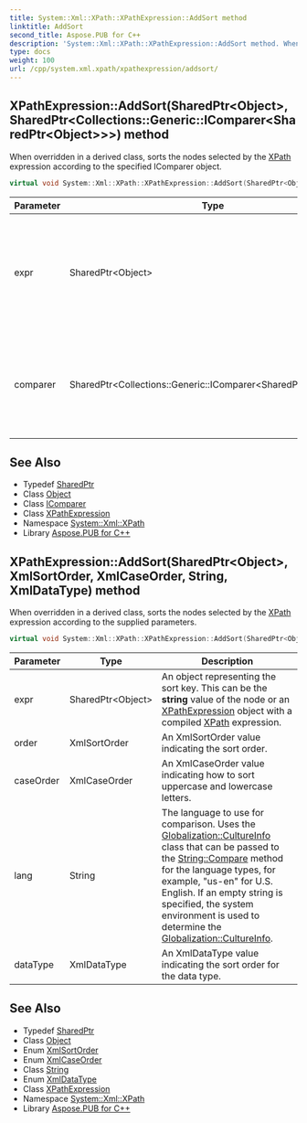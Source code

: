 ```yaml
---
title: System::Xml::XPath::XPathExpression::AddSort method
linktitle: AddSort
second_title: Aspose.PUB for C++
description: 'System::Xml::XPath::XPathExpression::AddSort method. When overridden in a derived class, sorts the nodes selected by the XPath expression according to the specified IComparer object in C++.'
type: docs
weight: 100
url: /cpp/system.xml.xpath/xpathexpression/addsort/
---
```

## XPathExpression::AddSort(SharedPtr\<Object\>, SharedPtr\<Collections::Generic::IComparer\<SharedPtr\<Object\>\>\>) method


When overridden in a derived class, sorts the nodes selected by the [XPath](../../) expression according to the specified IComparer object.

```cpp
virtual void System::Xml::XPath::XPathExpression::AddSort(SharedPtr<Object> expr, SharedPtr<Collections::Generic::IComparer<SharedPtr<Object>>> comparer)=0
```


| Parameter | Type | Description |
| --- | --- | --- |
| expr | SharedPtr\<Object\> | An object representing the sort key. This can be the **string** value of the node or an [XPathExpression](../) object with a compiled [XPath](../../) expression. |
| comparer | SharedPtr\<Collections::Generic::IComparer\<SharedPtr\<Object\>\>\> | An IComparer object that provides the specific data type comparisons for comparing two objects for equivalence. |

## See Also

* Typedef [SharedPtr](../../../system/sharedptr/)
* Class [Object](../../../system/object/)
* Class [IComparer](../../../system.collections.generic/icomparer/)
* Class [XPathExpression](../)
* Namespace [System::Xml::XPath](../../)
* Library [Aspose.PUB for C++](../../../)
## XPathExpression::AddSort(SharedPtr\<Object\>, XmlSortOrder, XmlCaseOrder, String, XmlDataType) method


When overridden in a derived class, sorts the nodes selected by the [XPath](../../) expression according to the supplied parameters.

```cpp
virtual void System::Xml::XPath::XPathExpression::AddSort(SharedPtr<Object> expr, XmlSortOrder order, XmlCaseOrder caseOrder, String lang, XmlDataType dataType)=0
```


| Parameter | Type | Description |
| --- | --- | --- |
| expr | SharedPtr\<Object\> | An object representing the sort key. This can be the **string** value of the node or an [XPathExpression](../) object with a compiled [XPath](../../) expression. |
| order | XmlSortOrder | An XmlSortOrder value indicating the sort order. |
| caseOrder | XmlCaseOrder | An XmlCaseOrder value indicating how to sort uppercase and lowercase letters. |
| lang | String | The language to use for comparison. Uses the [Globalization::CultureInfo](../../../system.globalization/cultureinfo/) class that can be passed to the [String::Compare](../../../system/string/compare/) method for the language types, for example, "us-en" for U.S. English. If an empty string is specified, the system environment is used to determine the [Globalization::CultureInfo](../../../system.globalization/cultureinfo/). |
| dataType | XmlDataType | An XmlDataType value indicating the sort order for the data type. |

## See Also

* Typedef [SharedPtr](../../../system/sharedptr/)
* Class [Object](../../../system/object/)
* Enum [XmlSortOrder](../../xmlsortorder/)
* Enum [XmlCaseOrder](../../xmlcaseorder/)
* Class [String](../../../system/string/)
* Enum [XmlDataType](../../xmldatatype/)
* Class [XPathExpression](../)
* Namespace [System::Xml::XPath](../../)
* Library [Aspose.PUB for C++](../../../)
